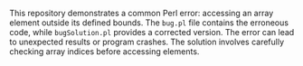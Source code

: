 This repository demonstrates a common Perl error: accessing an array element outside its defined bounds. The `bug.pl` file contains the erroneous code, while `bugSolution.pl` provides a corrected version.  The error can lead to unexpected results or program crashes.  The solution involves carefully checking array indices before accessing elements.